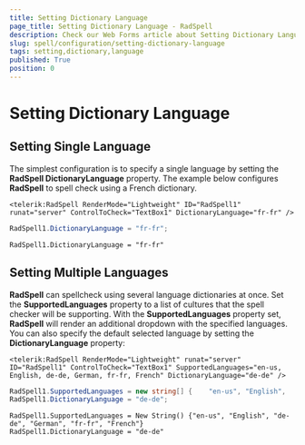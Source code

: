 ```yaml
---
title: Setting Dictionary Language
page_title: Setting Dictionary Language - RadSpell
description: Check our Web Forms article about Setting Dictionary Language.
slug: spell/configuration/setting-dictionary-language
tags: setting,dictionary,language
published: True
position: 0
---
```


# Setting Dictionary Language

## Setting Single Language

The simplest configuration is to specify a single language by setting the **RadSpell DictionaryLanguage** property. The example below configures **RadSpell** to spell check using a French dictionary.

````ASP.NET
<telerik:RadSpell RenderMode="Lightweight" ID="RadSpell1" runat="server" ControlToCheck="TextBox1" DictionaryLanguage="fr-fr" />
````

````C#
RadSpell1.DictionaryLanguage = "fr-fr";
````
````VB	     
RadSpell1.DictionaryLanguage = "fr-fr"
````

## Setting Multiple Languages

**RadSpell** can spellcheck using several language dictionaries at once. Set the **SupportedLanguages** property to a list of cultures that the spell checker will be supporting. With the **SupportedLanguages** property set, **RadSpell** will render an additional dropdown with the specified languages. You can also specify the default selected language by setting the **DictionaryLanguage** property:

````ASP.NET
<telerik:RadSpell RenderMode="Lightweight" runat="server" ID="RadSpell1" ControlToCheck="TextBox1" SupportedLanguages="en-us, English, de-de, German, fr-fr, French" DictionaryLanguage="de-de" />
````

````C#	     
RadSpell1.SupportedLanguages = new string[] {    "en-us", "English",    "de-de", "German",    "fr-fr", "French" };
RadSpell1.DictionaryLanguage = "de-de";		
````
````VB
RadSpell1.SupportedLanguages = New String() {"en-us", "English", "de-de", "German", "fr-fr", "French"}
RadSpell1.DictionaryLanguage = "de-de"		
````

